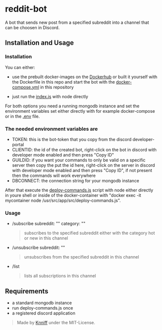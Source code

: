 # reddit-bot

A bot that sends new post from a specified subreddit into a channel that can be choosen in Discord.

## Installation and Usage

### Installation

You can either:

- use the prebuilt docker-images on the [Dockerhub](https://hub.docker.com/r/knniff/redditbot) or built it yourself with the Dockerfile in this repo and start the bot with the [docker-compose.yml](https://github.com/Info-Bonn/reddit-bot/blob/master/docker-compose.yml.example) in this repository

- just run the [index.js](https://github.com/Info-Bonn/reddit-bot/blob/master/index.js) with node directly

For both options you need a running mongodb instance and set the environment variables set either directly with for example docker-compose or in the [.env](https://github.com/Info-Bonn/reddit-bot/blob/master/.env.example) file.

### The needed environment variables are

- TOKEN: this is the bot-token that you copy from the discord developer-portal
- CLIENTID: the id of the created bot, right-click on the bot in discord with developer mode enabled and then press "Copy ID"
- GUILDID: if you want your commands to only be valid on a specific server then copy the put the id here, right-click on the server in discord with developer mode enabled and then press "Copy ID", if not present then the commands will work everywhere
- DBCONNECT: the connection string for your mongodb instance

After that execute the [deploy-commands.js](https://github.com/Info-Bonn/reddit-bot/blob/master/src/deploy-commands.js) script with node either directly in youre shell or inside of the docker-container with "docker exec -it mycontainer node /usr/src/app/src/deploy-commands.js".

### Usage

- /subscribe subreddit: "" category: ""
  > subscribes to the specified subreddit either with the category hot or new in this channel
- /unsubscribe subreddit: ""
  > unsubscribes from the specified subreddit in this channel
- /list
  > lists all subscriptions in this channel

## Requirements

- a standard mongodb instance
- run deploy-commands.js once
- a registered discord application

> Made by [Knniff](https://github.com/Knniff) under the MIT-License.
